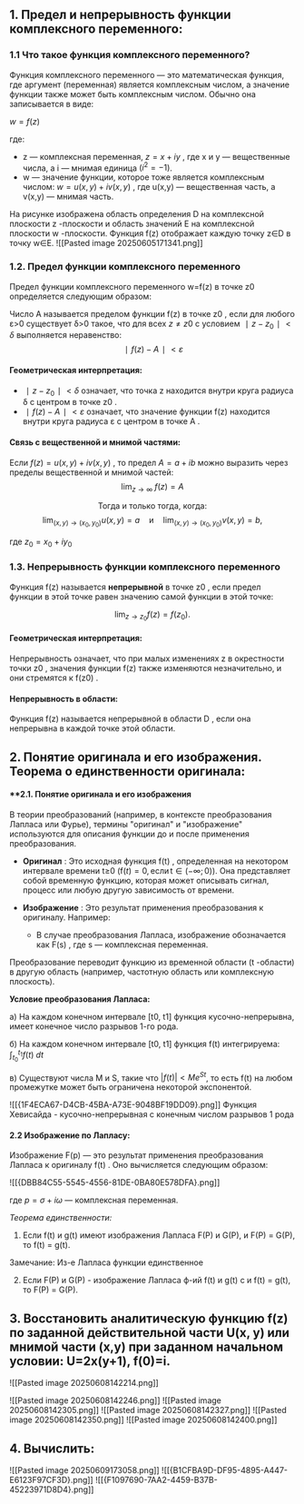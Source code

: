 ## 1. **Предел и непрерывность функции комплексного переменного:**
### **1.1 Что такое функция комплексного переменного?**

Функция комплексного переменного — это математическая функция, где аргумент (переменная) является комплексным числом, а значение функции также может быть комплексным числом. Обычно она записывается в виде:

$w=f(z)$

где:

- z — комплексная переменная, $z=x+iy$ , где x и y — вещественные числа, а i — мнимая единица $(i^2=−1 )$.
- w — значение функции, которое тоже является комплексным числом: $w=u(x,y)+iv(x,y)$ , где u(x,y) — вещественная часть, а v(x,y) — мнимая часть.

На рисунке изображена область определения D на комплексной плоскости z -плоскости и область значений E на комплексной плоскости w -плоскости. Функция f(z) отображает каждую точку z∈D в точку w∈E.
![[Pasted image 20250605171341.png]]

### **1.2. Предел функции комплексного переменного**

Предел функции комплексного переменного w=f(z) в точке z0​ определяется следующим образом:

 Число A называется пределом функции f(z) в точке z0​ , если для любого ε>0 существует δ>0 такое, что для всех $z\ne z0​$ с условием $∣z−z_0​∣<δ$ выполняется неравенство:
$$ ∣f(z)−A∣<ε$$

#### Геометрическая интерпретация:

- $∣z−z_0​∣<δ$ означает, что точка z находится внутри круга радиуса δ с центром в точке z0​ .
- $∣f(z)−A∣<ε$ означает, что значение функции f(z) находится внутри круга радиуса ε с центром в точке A .

#### Связь с вещественной и мнимой частями:

Если $f(z)=u(x,y)+iv(x,y)$ , то предел $A=a+ib$ можно выразить через пределы вещественной и мнимой частей:$$\operatorname*{\mathrm{lim}}_{z\to\infty}\;f(z)=A$$<center>Тогда и только тогда, когда:</center>
$$\operatorname*{lim}_{(x,y)\to(x_{0},y_{0})}u(x,y)=a\quad\mathrm{и}\quad\operatorname*{lim}_{(x,y)\to(x_{0},y_{0})}v(x,y)=b,$$

где $z_0​=x_0​+iy_0$​

### **1.3. Непрерывность функции комплексного переменного**

Функция f(z) называется **непрерывной** в точке z0​ , если предел функции в этой точке равен значению самой функции в этой точке:

$$\operatorname*{lim}_{z\rightarrow z_{0}}f(z)=f(z_{0}).$$
#### Геометрическая интерпретация:

Непрерывность означает, что при малых изменениях z в окрестности точки z0​ , значения функции f(z) также изменяются незначительно, и они стремятся к f(z0​) .

#### Непрерывность в области:

Функция f(z) называется непрерывной в области D , если она непрерывна в каждой точке этой области.

## 2. **Понятие оригинала и его изображения. Теорема о единственности оригинала:**
#### **2.1. Понятие оригинала и его изображения

В теории преобразований (например, в контексте преобразования Лапласа или Фурье), термины "оригинал" и "изображение" используются для описания функции до и после применения преобразования.

- **Оригинал** : Это исходная функция f(t) , определенная на некотором интервале времени t≥0 ($\mathrm{f}(t)=0,\mathrm{если}\,\mathrm{t}\in(-\infty;0)$). Она представляет собой временную функцию, которая может описывать сигнал, процесс или любую другую зависимость от времени.
    
- **Изображение** : Это результат применения преобразования к оригиналу. Например:
    
    - В случае преобразования Лапласа, изображение обозначается как F(s) , где s — комплексная переменная.

Преобразование переводит функцию из временной области (t -области) в другую область (например, частотную область или комплексную плоскость).

**Условие преобразования Лапласа:**

а) На каждом конечном интервале [t0, t1] функция кусочно-непрерывна, имеет конечное число разрывов 1-го рода.

б) На каждом конечном интервале [t0, t1] функция f(t) интегрируема: $\int_{t_{0}}^{t_{1}}f(t)\;d t$

в) Существуют числа M и S, такие что $|f(t)| < Me^{St}$, то есть f(t) на любом промежутке может быть ограничена некоторой экспонентой.

![[{1F4ECA67-D4CB-45BA-A73E-9048BF19DD09}.png]]
Функция Хевисайда - кусочно-непрерывная с конечным числом разрывов 1 рода

#### **2.2 Изображение по Лапласу:**

Изображение F(p) — это результат применения преобразования Лапласа к оригиналу f(t) . Оно вычисляется следующим образом:

![[{DBB84C55-5545-4556-81DE-0BA80E578DFA}.png]]

где $p=σ+iω$ — комплексная переменная.

_Теорема единственности:_

1. Если f(t) и g(t) имеют изображения Лапласа F(P) и G(P), и F(P) = G(P), то f(t) = g(t).

Замечание: Из-е Лапласа функции единственное

2. Если F(P) и G(P) - изображение Лапласа ф-ий f(t) и g(t) с и f(t) = g(t), то F(P) = G(P).


##  **3. Восстановить аналитическую функцию f(z) по заданной действительной части U(x, y) или мнимой части (х,у) при заданном начальном условии: U=2x(y+1), f(0)=i.**

![[Pasted image 20250608142214.png]]

![[Pasted image 20250608142246.png]]
![[Pasted image 20250608142305.png]]
![[Pasted image 20250608142327.png]]
![[Pasted image 20250608142350.png]]
![[Pasted image 20250608142400.png]]


## 4. **Вычислить:**
![[Pasted image 20250609173058.png]]
![[{B1CFBA9D-DF95-4895-A447-E6123F97CF3D}.png]]
![[{F1097690-7AA2-4459-B37B-45223971D8D4}.png]]